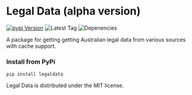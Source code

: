 # Legal Data (alpha version)

[![pypi Version](https://img.shields.io/pypi/v/legaldata.svg?logo=pypi)](https://pypi.org/project/legaldata/)
![Latest Tag](https://img.shields.io/github/v/tag/dylanhogg/legaldata)
![Depenencies](https://img.shields.io/librariesio/github/dylanhogg/legaldata)

A package for getting getting Australian legal data from various sources with cache support.


### Install from PyPi
```
pip install legaldata
```

Legal Data is distributed under the MIT license.
